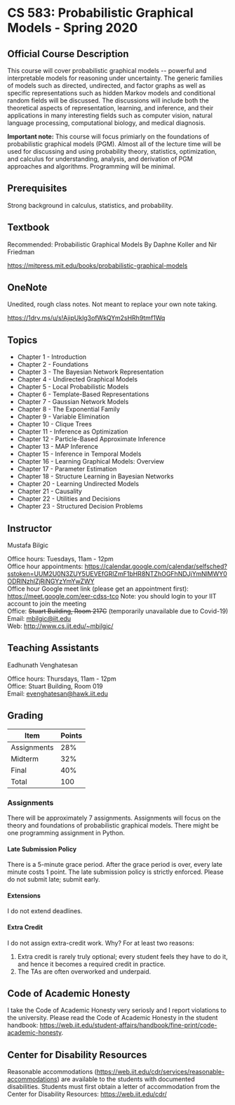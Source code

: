 # CS 583: Probabilistic Graphical Models - Spring 2020

## Official Course Description

This course will cover probabilistic graphical models -- powerful and interpretable models for reasoning under uncertainty. The generic families of models such as directed, undirected, and factor graphs as well as specific representations such as hidden Markov models and conditional random fields will be discussed. The discussions will include both the theoretical aspects of representation, learning, and inference, and their applications in many interesting fields such as computer vision, natural language processing, computational biology, and medical diagnosis.

**Important note:** This course will focus primiarly on the foundations of probabilistic graphical models (PGM). Almost all of the lecture time will be used for discussing and using probability theory, statistics, optimization, and calculus for understanding, analysis, and derivation of PGM approaches and algorithms. Programming will be minimal.

## Prerequisites

Strong background in calculus, statistics, and probability.

## Textbook

Recommended: Probabilistic Graphical Models By Daphne Koller and Nir Friedman

https://mitpress.mit.edu/books/probabilistic-graphical-models

## OneNote

Unedited, rough class notes. Not meant to replace your own note taking.

https://1drv.ms/u/s!AjipUklg3ofWkQYm2sHRh9tmf1Wq

## Topics

* Chapter 1 - Introduction
* Chapter 2 - Foundations
* Chapter 3 - The Bayesian Network Representation
* Chapter 4 - Undirected Graphical Models
* Chapter 5 - Local Probabilistic Models
* Chapter 6 - Template-Based Representations
* Chapter 7 - Gaussian Network Models
* Chapter 8 - The Exponential Family
* Chapter 9 - Variable Elimination
* Chapter 10 - Clique Trees
* Chapter 11 - Inference as Optimization
* Chapter 12 - Particle-Based Approximate Inference
* Chapter 13 - MAP Inference
* Chapter 15 - Inference in Temporal Models
* Chapter 16 - Learning Graphical Models: Overview
* Chapter 17 - Parameter Estimation
* Chapter 18 - Structure Learning in Bayesian Networks
* Chapter 20 - Learning Undirected Models
* Chapter 21 - Causality
* Chapter 22 - Utilities and Decisions
* Chapter 23 - Structured Decision Problems

## Instructor

Mustafa Bilgic

Office hours: Tuesdays, 11am - 12pm <br>
Office hour appointments: https://calendar.google.com/calendar/selfsched?sstoken=UUM2U0N3ZUY5UEVEfGRlZmF1bHR8NTZhOGFhNDJjYmNlMWY0ODRlNzhlZjRiNGYzYmYwZWY <br>
Office hour Google meet link (please get an appointment first): https://meet.google.com/eer-cdss-tco  Note: you should login to your IIT account to join the meeting<br>
Office: ~~Stuart Building, Room 217C~~ (temporarily unavailable due to Covid-19) <br>
Email: mbilgic@iit.edu <br>
Web: http://www.cs.iit.edu/~mbilgic/


## Teaching Assistants

Eadhunath Venghatesan

Office hours: Thursdays, 11am - 12pm <br>
Office: Stuart Building, Room 019 <br>
Email: evenghatesan@hawk.iit.edu <br>

## Grading

Item | Points
--- | ---
Assignments | 28%
Midterm | 32%
Final | 40%
Total | 100

### Assignments

There will be approximately 7 assignments. Assignments will focus on the theory and foundations of probabilistic graphical models. There might be one programming assignment in Python.

#### Late Submission Policy

There is a 5-minute grace period. After the grace period is over, every late minute costs 1 point. The late submission policy is strictly enforced. Please do not submit late; submit early.

#### Extensions

I do not extend deadlines.

#### Extra Credit

I do not assign extra-credit work. Why? For at least two reasons:

1. Extra credit is rarely truly optional; every student feels they have to do it, and hence it becomes a required credit in practice.
2. The TAs are often overworked and underpaid.

## Code of Academic Honesty

I take the Code of Academic Honesty very seriosly and I report violations to the university. Please read the Code of Academic Honesty in the student handbook: https://web.iit.edu/student-affairs/handbook/fine-print/code-academic-honesty.

## Center for Disability Resources

Reasonable accommodations (https://web.iit.edu/cdr/services/reasonable-accommodations) are available to the students with documented disabilities. Students must first obtain a letter of accommodation from the Center for Disability Resources: https://web.iit.edu/cdr/

